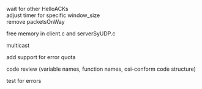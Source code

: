 wait for other HelloACKs  
adjust timer for specific window_size  
remove packetsOnWay  
  
free memory in client.c and serverSyUDP.c
  
multicast
  
add support for error quota
  
code review (variable names, function names, osi-conform code structure)  
  
test for errors
